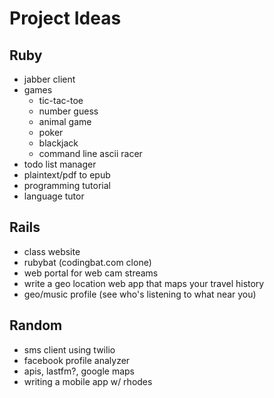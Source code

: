 Project Ideas
=============

Ruby
----
* jabber client
* games
  * tic-tac-toe
  * number guess
  * animal game
  * poker
  * blackjack
  * command line ascii racer
* todo list manager
* plaintext/pdf to epub
* programming tutorial
* language tutor

Rails
-----
* class website
* rubybat (codingbat.com clone)
* web portal for web cam streams
* write a geo location web app that maps your travel history
* geo/music profile (see who's listening to what near you)

Random
------
* sms client using twilio
* facebook profile analyzer
* apis, lastfm?, google maps
* writing a mobile app w/ rhodes
